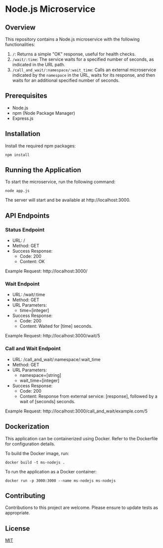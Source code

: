 # Node.js Microservice

## Overview

This repository contains a Node.js microservice with the following functionalities:
1. `/`: Returns a simple "OK" response, useful for health checks.
2. `/wait/:time`: The service waits for a specified number of seconds, as indicated in the URL path.
3. `/call_and_wait/:namespace/:wait_time`: Calls an external microservice indicated by the `namespace` in the URL, waits for its response, and then waits for an additional specified number of seconds.

## Prerequisites

- Node.js
- npm (Node Package Manager)
- Express.js

## Installation

Install the required npm packages:

```
npm install
```

## Running the Application

To start the microservice, run the following command:

```
node app.js
```

The server will start and be available at http://localhost:3000.

## API Endpoints

### Status Endpoint

- URL: /
- Method: GET
- Success Response: 
  - Code: 200 
  - Content: OK

Example Request: http://localhost:3000/

### Wait Endpoint

- URL: /wait/:time
- Method: GET
- URL Parameters: 
  - time=[integer]
- Success Response: 
  - Code: 200 
  - Content: Waited for [time] seconds.

Example Request: http://localhost:3000/wait/5

### Call and Wait Endpoint

- URL: /call_and_wait/:namespace/:wait_time
- Method: GET
- URL Parameters: 
  - namespace=[string]
  - wait_time=[integer]
- Success Response: 
  - Code: 200 
  - Content: Response from external service: [response], followed by a wait of [seconds] seconds.

Example Request: http://localhost:3000/call_and_wait/example.com/5

## Dockerization

This application can be containerized using Docker. Refer to the Dockerfile for configuration details.

To build the Docker image, run:

```
docker build -t ms-nodejs .
```

To run the application as a Docker container:

```
docker run -p 3000:3000 --name ms-nodejs ms-nodejs
```

## Contributing

Contributions to this project are welcome. Please ensure to update tests as appropriate.

## License

[MIT](https://choosealicense.com/licenses/mit/)
